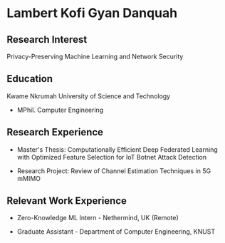 # Lambert Kofi Gyan Danquah 

## Research Interest
Privacy-Preserving Machine Learning and Network Security

## Education
Kwame Nkrumah University of Science and Technology
* MPhil. Computer Engineering 

## Research Experience 
* Master's Thesis: Computationally Efficient Deep Federated Learning with Optimized Feature Selection for IoT Botnet Attack Detection
  
* Research Project: Review of Channel Estimation Techniques in 5G mMIMO


## Relevant Work Experience 
* Zero-Knowledge ML Intern - Nethermind, UK (Remote)

* Graduate Assistant - Department of Computer Engineering, KNUST
  
  
